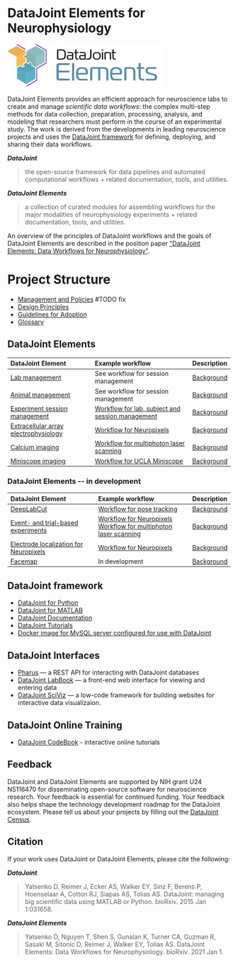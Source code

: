 # DataJoint Elements for Neurophysiology

![Logo](https://raw.githubusercontent.com/datajoint/datajoint.org/0a05cf5c2530a3595a13fc11f6abac64746d845d/static/images/elements-logo.png)

DataJoint Elements provides an efficient approach for neuroscience labs
to create and manage _scientific data workflows_: the complex multi-step methods
for data collection, preparation, processing, analysis, and modeling that
researchers must perform in the course of an experimental study. The work is
derived from the developments in leading neuroscience projects and uses the
[DataJoint framework](https://datajoint.org) for defining, deploying, and
sharing their data workflows.

**_DataJoint_**

> the open-source framework for data pipelines and automated computational
> workflows + related documentation, tools, and utilities.

**_DataJoint Elements_**

> a collection of curated modules for assembling workflows for the major
> modalities of neurophysiology experiments + related documentation, tools, and
> utilities.

An overview of the principles of DataJoint workflows and the goals of DataJoint 
Elements are described in the position paper
["DataJoint Elements: Data Workflows for Neurophysiology"](https://www.biorxiv.org/content/10.1101/2021.03.30.437358v2).

# Project Structure
- [Management and Policies](management/plan.md) #TODO fix
- [Design Principles](usage/design-principles.md)
- [Guidelines for Adoption](usage/adopt.md)
- [Glossary](usage/glossary.md)

## DataJoint Elements

| DataJoint Element | Example workflow | Description |
|:-|:-|:-|
| [Lab management](https://github.com/datajoint/element-lab) | See workflow for session management | [Background](background/lab.md) |
| [Animal management](https://github.com/datajoint/element-animal) | See workflow for session management | [Background](background/animal.md) |
| [Experiment session management](https://github.com/datajoint/element-session) | [Workflow for lab, subject and session management](https://github.com/datajoint/workflow-session) | [Background](background/session.md) |
|  [Extracellular array electrophysiology](https://github.com/datajoint/element-array-ephys) | [Workflow for Neuropixels](https://github.com/datajoint/workflow-array-ephys) | [Background](background/array_electrophysiology.md) |
|  [Calcium imaging](https://github.com/datajoint/element-calcium-imaging) | [Workflow for multiphoton laser scanning](https://github.com/datajoint/workflow-calcium-imaging) | [Background](background/calcium_imaging.md) |
|  [Miniscope imaging](https://github.com/datajoint/element-miniscope) | [Workflow for UCLA Miniscope](https://github.com/datajoint/workflow-miniscope) | [Background](background/miniscope.md) |


### DataJoint Elements -- in development
| DataJoint Element | Example workflow | Description |
|:-|:-|:-|
| [DeepLabCut](https://github.com/datajoint/element-deeplabcut) | [Workflow for pose tracking](https://github.com/datajoint/workflow-deeplabcut) | [Background](background/deeplabcut.md) |
| [Event- and trial-based experiments](https://github.com/datajoint/element-event) | [Workflow for Neuropixels](https://github.com/datajoint/workflow-array-ephys) <br/> [Workflow for multiphoton laser scanning](https://github.com/datajoint/workflow-calcium-imaging) | [Background](background/event.md) |
| [Electrode localization for Neuropixels](https://github.com/datajoint/element-electrode-localization) | [Workflow for Neuropixels](https://github.com/datajoint/workflow-array-ephys) | [Background](background/electrode_localization.md) |
| [Facemap](https://github.com/datajoint/element-facemap)  |  In development |  [Background](background/facemap.md) |


## DataJoint framework
- [DataJoint for Python](https://github.com/datajoint/datajoint-python)
- [DataJoint for MATLAB](https://github.com/datajoint/datajoint-matlab)
- [DataJoint Documentation](https://docs.datajoint.org)
- [DataJoint Tutorials](https://tutorials.datajoint.io)
- [Docker image for MySQL server configured for use with DataJoint](https://github.com/datajoint/mysql-docker)

## DataJoint Interfaces
- [Pharus](https://github.com/datajoint/pharus) — a REST API for interacting
  with DataJoint databases
- [DataJoint LabBook](https://github.com/datajoint/datajoint-labbook) — a
  front-end web interface for viewing and entering data
- [DataJoint SciViz](https://github.com/datajoint/sci-viz) — a low-code 
  framework for building websites for interactive data visualizaion.

## DataJoint Online Training

- [DataJoint CodeBook](https://codebook.datajoint.io) - interactive online tutorials

## Feedback

DataJoint and DataJoint Elements are supported by NIH grant U24 NS116470 for disseminating open-source software for neuroscience research.  Your feedback is essential for continued funding.  Your feedback also helps shape the technology development roadmap for the DataJoint ecosystem.  Please tell us about your projects by filling out the [DataJoint Census](https://community.datajoint.io).

## Citation

If your work uses DataJoint or DataJoint Elements, please cite the following:

**_DataJoint_**
> Yatsenko D, Reimer J, Ecker AS, Walker EY, Sinz F, Berens P, Hoenselaar A, Cotton RJ, 
> Siapas AS, Tolias AS. DataJoint: managing big scientific data using MATLAB or Python. 
> bioRxiv. 2015 Jan 1:031658.


**_DataJoint Elements_**
> Yatsenko D, Nguyen T, Shen S, Gunalan K, Turner CA, Guzman R, Sasaki M, Sitonic D, 
> Reimer J, Walker EY, Tolias AS. DataJoint Elements: Data Workflows for 
> Neurophysiology. bioRxiv. 2021 Jan 1.
